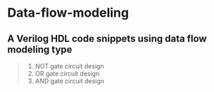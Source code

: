 # Data-flow-modeling
A Verilog HDL code snippets using data flow modeling type
--------------------------
> 1. NOT gate circuit design
> 2. OR gate circuit design
> 3. AND gate circuit design
